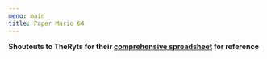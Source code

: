 ```yaml
---
menu: main
title: Paper Mario 64
---
```


**Shoutouts to TheRyts for their [comprehensive spreadsheet](https://docs.google.com/spreadsheets/d/1WGCe7IiipmW7puqPiwXTjDsZI4xpX2J6YluLjNIiv30/edit?usp=sharing) for reference**
